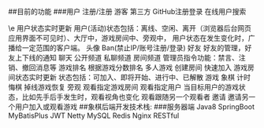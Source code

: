 ##目前的功能
###用户
注册/注册
游客
第三方
GitHub注册登录
在线用户搜索

\e
用户状态实时更新
用户(活动)状态包括：离线、空闲、离开（浏览器后台网页应用界面不可见时）、大厅中，游戏房间中、旁观中，
用户状态在发生变化时，广播给一定范围的客户端。
头像
Ban(禁止IP/账号注册/登录)
好友
好友的管理，好友上下线的通知
聊天
公开频道
私聊频道
房间频道
管理员指令功能：禁言、注销、撤回消息等
游戏排名
根据游戏分数排名
多人游戏
创建房间
快速加入
游戏房间状态实时更新
状态包括：可加入、即将开始、进行中、已解散
游戏
象棋
计时
悔棋
掉线游戏恢复
旁观
观看指定游戏房间
观看指定用户
当目标用户的游戏状态，比如先手后手发生时，观看视角也变化
观看跟随另一个观看者
邀请
邀请另一个用户加入或观看游戏
##象棋后端开发技术栈:
###服务器端
Java8
SpringBoot
MyBatisPlus
JWT
Netty
MySQL
Redis
Nginx
RESTful
